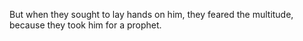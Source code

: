 But when they sought to lay hands on him, they feared the multitude, because they took him for a prophet.
